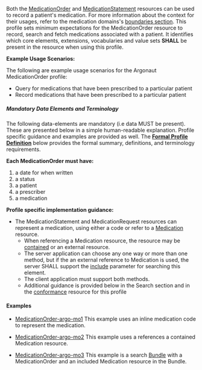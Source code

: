 Both the [MedicationOrder] and [MedicationStatement] resources can be used to record a patient's medication.   For more information about the context for their usages, refer to the medication domains's [boundaries section].  This profile sets minimum expectations for the MedicationOrder resource to record, search and fetch medications associated with a patient. It identifies which core elements, extensions, vocabularies and value sets **SHALL** be present in the resource when using this profile.

**Example Usage Scenarios:**

The following are example usage scenarios for the Argonaut MedicationOrder
profile:

-   Query for medications that have been prescribed to a particular
    patient
-   Record medications that have been prescribed to a particular
    patient

##### Mandatory Data Elements and Terminology


The following data-elements are mandatory (i.e data MUST be present). These are presented below in a simple human-readable explanation.  Profile specific guidance and examples are provided as well.  The [**Formal Profile Definition**](#profile) below provides the  formal summary, definitions, and  terminology requirements.  

**Each MedicationOrder must have:**

1.  a date for when written
1.  a status
1.  a patient
1.  a prescriber
1.  a medication


**Profile specific implementation guidance:**

*  The MedicationStatement and MedicationRequest resources can represent a medication, using either a code or refer to a [Medication] resource.
    *  When referencing a Medication resource,  the resource may be [contained] or an external resource.
    *  The server application can choose any one way or more than one method,  but if the an external reference to Medication is used, the server SHALL support the [include] parameter for searching this element.
    *  The client application must support both methods.  
    *  Additional guidance is provided below in the Search section and in the [conformance](capstmnts.html) resource for this profile

#### Examples

- [MedicationOrder-argo-mo1](MedicationOrder-argo-mo1.html) This example uses an inline medication code to represent  the medication.
- [MedicationOrder-argo-mo2](MedicationOrder-argo-mo2.html) This example uses a references a contained Medication resource.
- [MedicationOrder-argo-mo3](Bundle-argo-mo3.html) This example is a search [Bundle] with a MedicationOrder and an included Medication resource in the Bundle.

  [Medication Clinical Drug (RxNorm)]: ValueSet-medication-codes.html
  [MedicationOrderStatus]: http://hl7.org/fhir/us/daf/ValueSet-medication-order-status.html
[MedicationStatementStatus]: http://hl7.org/fhir/us/daf/ValueSet-medication-statement-status.html
[MedicationStatement]:http://hl7.org/fhir/medicationstatement.html
 [MedicationOrder]: http://hl7.org/fhir/medicationorder.html
 [Medication]:http://hl7.org/fhir/medication.html
 [boundaries section]: http://hl7.org/fhir/medicationorder.html#bnr
 [Bundle]: http://hl7.org/fhir/bundle.html
 [include]: http://build.fhir.org/search.html#include
 [contained]: http://build.fhir.org/references.html#contained
